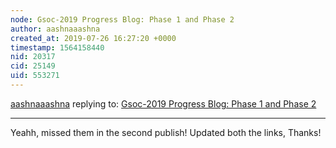 ```yaml
---
node: Gsoc-2019 Progress Blog: Phase 1 and Phase 2
author: aashnaaashna
created_at: 2019-07-26 16:27:20 +0000
timestamp: 1564158440
nid: 20317
cid: 25149
uid: 553271
---
```




[aashnaaashna](../profile/aashnaaashna) replying to: [Gsoc-2019 Progress Blog: Phase 1 and Phase 2](../notes/aashnaaashna/07-25-2019/gsoc-2019-progress-blog-phase-1-and-phase-2)

----
Yeahh, missed them in the second publish! Updated both the links, Thanks!